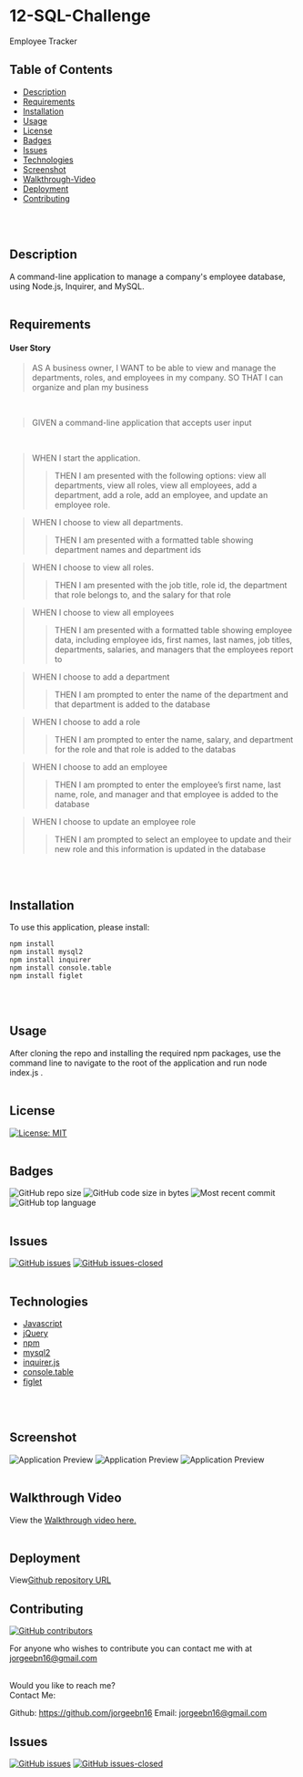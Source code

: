 # 12-SQL-Challenge
Employee Tracker

## Table of Contents

* [Description](#Description)
* [Requirements](#Requirements)
* [Installation](#Installation)
* [Usage](#Usage)
* [License](#License)
* [Badges](#Badges)
* [Issues](#Issues)
* [Technologies](#Technologies)
* [Screenshot](#screenshot)
* [Walkthrough-Video](#walkthrough-video)
* [Deployment](#deployment)
* [Contributing](#Contributing)
</br>
</br>

## Description
A command-line application to manage a company's employee database, using Node.js, Inquirer, and MySQL.
<br>
<br>

## Requirements
#### User Story
>AS A business owner, I WANT to be able to view and manage the departments, roles, and employees in my company. SO THAT I can organize and plan my business
<br>

>GIVEN a command-line application that accepts user input
<br>

>WHEN I start the application.<br>
>>THEN I am presented with the following options: view all departments, view all roles, view all employees, add a department, add a role, add an employee, and update an employee role.<br>

>WHEN I choose to view all departments.<br>
>>THEN I am presented with a formatted table showing department names and department ids<br>

>WHEN I choose to view all roles.<br>
>>THEN I am presented with the job title, role id, the department that role belongs to, and the salary for that role<br>

>WHEN I choose to view all employees<br>
>>THEN I am presented with a formatted table showing employee data, including employee ids, first names, last names, job titles, departments, salaries, and managers that the employees report to<br>

>WHEN I choose to add a department<br>
>>THEN I am prompted to enter the name of the department and that department is added to the database<br>

>WHEN I choose to add a role<br>
>>THEN I am prompted to enter the name, salary, and department for the role and that role is added to the databas<ebr>

>WHEN I choose to add an employee<br>
>>THEN I am prompted to enter the employee’s first name, last name, role, and manager and that employee is added to the database<br>

>WHEN I choose to update an employee role<br>
>>THEN I am prompted to select an employee to update and their new role and this information is updated in the database<br>

<br>
<br>

## Installation
To use this application, please install: 
```
npm install
npm install mysql2
npm install inquirer
npm install console.table
npm install figlet
```

<br/>
<br/>

## Usage
After cloning the repo and installing the required npm packages, use the command line to navigate to the root of the application and run node index.js .
<br/>
<br/>

## License 
[![License: MIT](https://img.shields.io/badge/License-MIT-yellow.svg)](https://opensource.org/licenses/MIT)
</br>
</br>

## Badges
![GitHub repo size](https://img.shields.io/github/repo-size/jorgeebn16/12-SQL-Challenge)
![GitHub code size in bytes](https://img.shields.io/github/languages/code-size/jorgeebn16/12-SQL-Challenge)
![Most recent commit](https://img.shields.io/github/last-commit/jorgeebn16/12-SQL-Challenge)
![GitHub top language](https://img.shields.io/github/languages/top/jorgeebn16/12-SQL-Challenge)
</br>
</br>

## Issues
[![GitHub issues](https://img.shields.io/github/issues/jorgeebn16/10-Object-Oriented-Programming-Challenge.svg)](https://GitHub.com/jorgeebn16/12-SQL-Challenge/issues/)
[![GitHub issues-closed](https://img.shields.io/github/issues-closed/jorgeebn16/10-Object-Oriented-Programming-Challenge.svg)](https://GitHub.com/jorgeebn16/12-SQL-Challenge/issues?q=is%3Aissue+is%3Aclosed)
</br>
</br>

## Technologies
* [Javascript](https://developer.mozilla.org/en-US/docs/Web/JavaScript)
* [jQuery](https://jquery.com/)
* [npm](https://www.npmjs.com/)
* [mysql2](https://www.npmjs.com/package/mysql2)
* [inquirer.js](https://www.npmjs.com/package/inquirer)
* [console.table](https://www.npmjs.com/package/console.table)
* [figlet](https://www.npmjs.com/package/figlet)
<br/>
<br/>

## Screenshot
![Application Preview](./screenshot.png)
![Application Preview](./screenshot1.png)
![Application Preview](./screenshot2.png)
</br>
</br>

## Walkthrough Video
View the [Walkthrough video here.](https://drive.google.com/file/d/1pDzPvuhKgv-fJAQAgfGVRf3FFhiiT3uV/view)
</br>
</br>

## Deployment
View[Github repository URL](https://github.com/jorgeebn16/12-SQL-Challenge)

## Contributing
[![GitHub contributors](https://img.shields.io/github/contributors/jorgeebn16/12-SQL-Challenge.svg)](https://GitHub.com/Naereen/jorgeebn16/12-SQL-Challenge/graphs/contributors/)

For anyone who wishes to contribute you can contact me with at jorgeebn16@gmail.com
</br>
</br>

Would you like to reach me?
</br>
Contact Me:

Github: https://github.com/jorgeebn16
Email: jorgeebn16@gmail.com


## Issues
[![GitHub issues](https://img.shields.io/github/issues/jorgeebn16/12-SQL-Challenge.svg)](https://GitHub.com/jorgeebn16/12-SQL-Challenge/issues/)
[![GitHub issues-closed](https://img.shields.io/github/issues-closed/jorgeebn16/12-SQL-Challenge.svg)](https://GitHub.com/jorgeebn16/12-SQL-Challenge/issues?q=is%3Aissue+is%3Aclosed)


